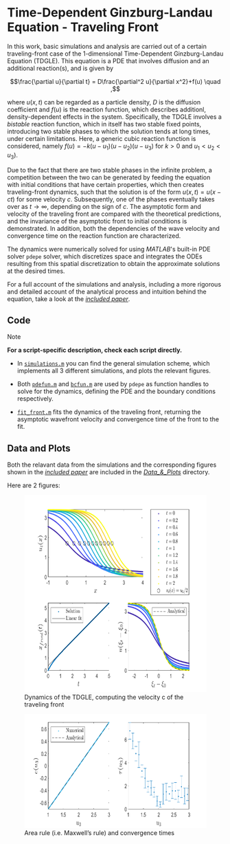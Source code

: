 # Time-Dependent Ginzburg-Landau Equation - Traveling Front

In this work, basic simulations and analysis are carried out of a certain traveling-front case of the 1-dimensional Time-Dependent Ginzburg-Landau Equation (TDGLE). This equation is a PDE that involves diffusion and an additional reaction(s), and is given by
```math
\frac{\partial u}{\partial t} = D\frac{\partial^2 u}{\partial x^2}+f(u)    \quad ,
```
where $u(x,t)$ can be regarded as a particle density, $D$ is the diffusion coefficient and $f(u)$ is the reaction function, which describes additionl, density-dependent effects in the system.
Specifically, the TDGLE involves a *bistable* reaction function, which in itself has two stable fixed points, introducing two stable phases to which the solution tends at long times, under certain limitations. 
Here, a generic cubic reaction function is considered, namely $f(u)=-k(u-u_1)(u-u_2)(u-u_3)$ for $k>0$ and $u_1 < u_2 < u_3$).

Due to the fact that there are two stable phases in the infinite problem, a competition between the two can be generated by feeding the equation with initial conditions that have certain properties, which then creates traveling-front dynamics, such that the solution is of the form $u(x,t)=u(x-ct)$ for some velocity $c$. Subsequently, one of the phases eventually takes over as $t\to\infty$, depending on the sign of $c$. The asymptotic form and velocity of the traveling front are compared with the theoretical predictions, and the invariance of the asymptotic front to initial conditions is demonstrated. In addition, both the dependencies of the wave velocity and convergence time on the reaction function are characterized. 

The dynamics were numerically solved for using *MATLAB*'s built-in PDE solver `pdepe` solver, which discretizes space and integrates the ODEs resulting from this spatial discretization to obtain the approximate solutions at the desired times.

For a full account of the simulations and analysis, including a more rigorous and detailed account of the analytical process and intuition behind the equation, take a look at the [*included paper*](Time_Dependent_Ginzburg_Landau_Equation___Traveling_Front.pdf).


## Code

> [!NOTE]
> **For a script-specific description, check each script directly.**

* In [`simulations.m`](Code/simulations.m) you can find the general simulation scheme, which implements all 3 different simulations, and plots the relevant figures.

* Both [`pdefun.m`](Code/pdefun.m) and [`bcfun.m`](Code/bcfun.m) are used by `pdepe` as function handles to solve for the dynamics, defining the PDE and the boundary conditions respectively.

* [`fit_front.m`](Code/fit_front.m) fits the dynamics of the traveling front, returning the asymptotic wavefront velocity and convergence time of the front to the fit.


## Data and Plots

Both the relavant data from the simulations and the corresponding figures shown in the [*included paper*](Time_Dependent_Ginzburg_Landau_Equation___Traveling_Front.pdf) are included in the [*Data_&_Plots*](Data_&_Plots/) directory.

Here are 2 figures:

<figure>
   <img src="Data_&_Plots/Figure_2.png" width="612.5" height="459.2">
   <figcaption> Dynamics of the TDGLE, computing the velocity c of the traveling front </figcaption>
</figure>

<figure>
   <img src="Data_&_Plots/Figure_4.png" width="612.5" height="264.6">
   <figcaption> Area rule (i.e. Maxwell’s rule) and convergence times </figcaption>
</figure>

